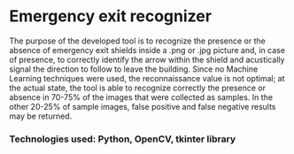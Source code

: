 # Emergency exit recognizer

The purpose of the developed tool is to recognize the presence or the absence of emergency exit shields inside a .png or .jpg picture and, in case of presence, to correctly identify the arrow within the shield and acustically signal the direction to follow to leave the building.
Since no Machine Learning techniques were used, the reconnaissance value is not optimal; at the actual state, the tool is able to recognize correctly the presence or absence in 70-75% of the images that were collected as samples. In the other 20-25% of sample images, false positive and false negative results may be returned.

### Technologies used: Python, OpenCV, tkinter library

